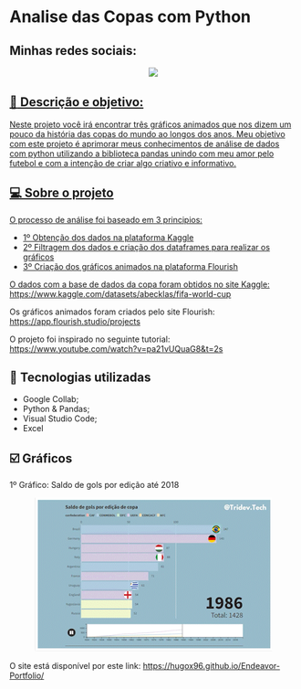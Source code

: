 # Analise das Copas com Python

## Minhas redes sociais:

<p align="center">
	<a  href="https://github.com/Hugox96/">
	<img src="https://img.shields.io/static/v1?label=Git&message=Hugo&color=191970&style=for-the-badge&logo=ghost"/>
</p>	


 ## :memo: Descrição e objetivo:
 
Neste projeto você irá encontrar três gráficos animados que nos dizem um pouco da história das copas do mundo ao longos dos anos. Meu objetivo com este projeto é aprimorar meus conhecimentos de análise de dados com python utilizando a biblioteca pandas unindo com meu amor pelo futebol e com a intenção de criar algo criativo e informativo.


## 💻 Sobre o projeto

O processo de análise foi baseado em 3 principios:

* 1º Obtenção dos dados na plataforma Kaggle
* 2º Filtragem dos dados e criação dos dataframes para realizar os gráficos
* 3º Criação dos gráficos animados na plataforma Flourish

O dados com a base de dados da copa foram obtidos no site Kaggle: https://www.kaggle.com/datasets/abecklas/fifa-world-cup

Os gráficos animados foram criados pelo site Flourish: https://app.flourish.studio/projects

O projeto foi inspirado no seguinte tutorial: https://www.youtube.com/watch?v=pa21vUQuaG8&t=2s

## :wrench: Tecnologias utilizadas
* Google Collab;
* Python & Pandas;
* Visual Studio Code; 	
* Excel 	
	
## :ballot_box_with_check: Gráficos

1º Gráfico: Saldo de gols por edição até 2018

<p align="center">
  <img src="gráfico1.gif" alt="animated"/>
</p>	






 O site está disponível por este link: https://hugox96.github.io/Endeavor-Portfolio/

